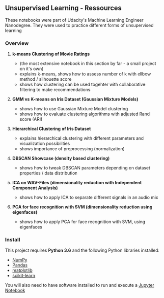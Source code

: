 
## Unsupervised Learning - Ressources

These notebooks were part of Udacity's Machine Learning Engineer Nanodegree. They were used to practice different forms of 
unsupervised learning

### Overview

1) **k-means Clustering of Movie Ratings**
    - (the most extensive notebook in this section by far - a small project on it's own)
    - explains k-means, shows how to assess number of k with ellbow method / silhouette score
    - shows how clustering can be used togehter with collaborative filtering to make recommendations

2) **GMM vs K-means on Iris Dataset (Gaussian Mixture Models)**
    - shows how to use Gaussian Mixture Model clustering
    - shows how to evaluate clustering algorithms with adjusted Rand score (ARI)

3) **Hierarchical Clustering of Iris Dataset**
    - explains hierarchical clustering with different parameters and visualization possibilities
    - shows importance of preprocessing (normalization)

4) **DBSCAN Showcase (density based clustering)**
    - shows how to tweak DBSCAN parameters depending on dataset properties / data distribution

5) **ICA on WAV-Files (dimensionality reduction with Independent Component Analysis)**
    - shows how to apply ICA to separate different signals in an audio mix

6) **PCA for face recognition with SVM (dimensionality reduction using eigenfaces)**
    - shows how to apply PCA for face recognition with SVM, using eigenfaces


### Install

This project requires **Python 3.6** and the following Python libraries installed:

- [NumPy](http://www.numpy.org/)
- [Pandas](http://pandas.pydata.org)
- [matplotlib](http://matplotlib.org/)
- [scikit-learn](http://scikit-learn.org/stable/)

You will also need to have software installed to run and execute a [Jupyter Notebook](http://ipython.org/notebook.html)

